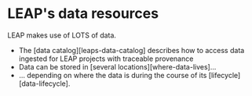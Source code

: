 # LEAP's data resources

LEAP makes use of LOTS of data.

- The [data catalog][leaps-data-catalog] describes how to access data ingested for LEAP projects with traceable provenance
- Data can be stored in [several locations][where-data-lives]...
- ... depending on where the data is during the course of its [lifecycle][data-lifecycle].

